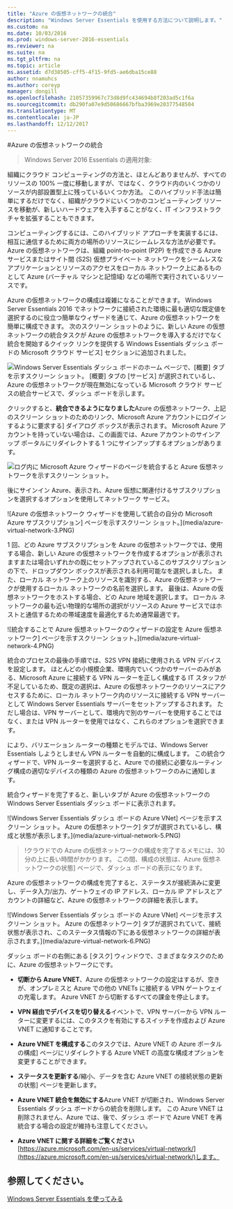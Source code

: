 ```yaml
---
title: "Azure の仮想ネットワークの統合"
description: "Windows Server Essentials を使用する方法について説明します。"
ms.custom: na
ms.date: 10/03/2016
ms.prod: windows-server-2016-essentials
ms.reviewer: na
ms.suite: na
ms.tgt_pltfrm: na
ms.topic: article
ms.assetid: d7d38505-cff5-4f15-9fd5-ae6dba15ce88
author: nnamuhcs
ms.author: coreyp
manager: dongill
ms.openlocfilehash: 21057359967c73d8d9fc434694b8f203ad5c1f6a
ms.sourcegitcommit: db290fa07e9d50686667bfba3969e20377548504
ms.translationtype: MT
ms.contentlocale: ja-JP
ms.lasthandoff: 12/12/2017
---
```

#<a name="azure-virtual-network-integration"></a>Azure の仮想ネットワークの統合

>Windows Server 2016 Essentials の適用対象:

組織にクラウド コンピューティングの方法と、ほとんどありませんが、すべてのリソースの 100% 一度に移動しますが、ではなく、クラウド内のいくつかのリソースが内部設置型上に残っているいくつか方法。 このハイブリッド手法は簡単にするだけでなく、組織がクラウドにいくつかのコンピューティング リソースを移動が、新しいハードウェアを入手することがなく、IT インフラストラクチャを拡張することもできます。

コンピューティングするには、このハイブリッド アプローチを実装するには、相互に通信するために両方の場所のリソースにシームレスな方法が必要です。 Azure の仮想ネットワークは、組織 point-to-point (P2P) を作成できる Azure サービスまたはサイト間 (S2S) 仮想プライベート ネットワークをシームレスなアプリケーションとリソースのアクセスをローカル ネットワーク上にあるものとして Azure (バーチャル マシンと記憶域) などの場所で実行されているリソースです。

Azure の仮想ネットワークの構成は複雑になることができます。 Windows Server Essentials 2016 でネットワークに接続された環境に最も適切な既定値を選択するのに役立つ簡単なウィザードを通じて、Azure の仮想ネットワークを簡単に構成できます。 次のスクリーン ショットのように、新しい Azure の仮想ネットワークの統合タスクが Azure の仮想ネットワークを導入するだけでなく統合を開始するクイック リンクを提供する Windows Essentials ダッシュ ボードの Microsoft クラウド サービス] セクションに追加されました。

![Windows Server Essentials ダッシュ ボードのホーム ページで、[概要] タブを示すスクリーン ショット。 [概要] タブの [サービス] が選択されているし、Azure の仮想ネットワークが現在無効になっている Microsoft クラウド サービスの統合サービスで、ダッシュ ボードを示します。](media/azure-virtual-network-1.PNG)

クリックすると、**統合できるようになりました**Azure の仮想ネットワーク、上記のスクリーン ショットのためのリンク、Microsoft Azure アカウントにログインするように要求する] ダイアログ ボックスが表示されます。 Microsoft Azure アカウントを持っていない場合は、この画面では、Azure アカウントのサインアップ ポータルにリダイレクトする 1 つにサインアップするオプションがあります。

![ログ内に Microsoft Azure ウィザードのページを統合すると Azure 仮想ネットワークを示すスクリーン ショット。](media/azure-virtual-network-2.PNG)

後にサインイン Azure、表示され、Azure 仮想に関連付けるサブスクリプションを選択するオプションを使用してネットワーク サービス。

![Azure の仮想ネットワーク ウィザードを使用して統合の自分の Microsoft Azure サブスクリプション] ページを示すスクリーン ショット。](media/azure-virtual-network-3.PNG)

1 回、どの Azure サブスクリプションを Azure の仮想ネットワークでは、使用する場合、新しい Azure の仮想ネットワークを作成するオプションが表示されますまたは場合いずれかの既にセットアップされているこのサブスクリプションの下で、ドロップダウン ボックスが表示される利用可能なを選択しました。 また、ローカル ネットワーク上のリソースを識別する、Azure の仮想ネットワークが使用するローカル ネットワークの名前を選択します。 最後は、Azure の仮想ネットワークをホストする場合、どの Azure 地域を選択します。 ローカル ネットワークの最も近い物理的な場所の選択がリソースの Azure サービスではホストと通信するための帯域速度を最適化するため通常最適です。

![統合することで Azure 仮想ネットワークのウィザードの設定を Azure 仮想ネットワーク] ページを示すスクリーン ショット。](media/azure-virtual-network-4.PNG)

統合のプロセスの最後の手順では、S2S VPN 接続に使用される VPN デバイスを設定します。 ほとんどの小規模企業、環境内でいくつかのサーバーのみがある、Microsoft Azure に接続する VPN ルーターを正しく構成する IT スタッフが不足しているため、既定の選択は、Azure の仮想ネットワークのリソースにアクセスするために、ローカル ネットワーク内のリソースに接続する VPN サーバーとして Windows Server Essentials サーバーをセットアップするされます。 ただし場合は、VPN サーバーとして、環境内で別のサーバーを使用することではなく、または VPN ルーターを使用ではなく、これらのオプションを選択できます。

により、バリエーション ルーターの種類とモデルでは、Windows Server Essentials しようとしません VPN ルーターを自動的に構成します。 この統合ウィザードで、VPN ルーターを選択すると、Azure での接続に必要なルーティング構成の適切なデバイスの種類の Azure の仮想ネットワークのみに通知します。

統合ウィザードを完了すると、新しいタブが Azure の仮想ネットワークの Windows Server Essentials ダッシュ ボードに表示されます。

![Windows Server Essentials ダッシュ ボードの Azure VNet] ページを示すスクリーン ショット。 Azure の仮想ネットワーク] タブが選択されているし、構成と状態が表示します。](media/azure-virtual-network-5.PNG)

>!クラウドでの Azure の仮想ネットワークの構成を完了するメモには、30 分の上に長い時間がかかります。 この間、構成の状態は、Azure 仮想ネットワークの状態] ページで、ダッシュ ボードの表示になります。

Azure の仮想ネットワークの構成を完了すると、ステータスが接続済みに変更し、データ入力/出力、ゲートウェイの IP アドレス、ローカル IP アドレスとアカウントの詳細など、Azure の仮想ネットワークの詳細を表示します。

![Windows Server Essentials ダッシュ ボードの Azure VNet] ページを示すスクリーン ショット。 Azure の仮想ネットワーク] タブが選択されていて、接続状態が表示され、このステータス情報の下にある仮想ネットワークの詳細が表示されます。](media/azure-virtual-network-6.PNG)

ダッシュ ボードの右側にある [タスク] ウィンドウで、さまざまなタスクのために、Azure の仮想ネットワークにです。

-   **切断から Azure VNET**、Azure の仮想ネットワークの設定はするが、空きが、オンプレミスと Azure での他の VNETs に接続する VPN ゲートウェイの充電します。 Azure VNET から切断するすべての課金を停止します。

-   **VPN 経由でデバイスを切り替える**イベントで、VPN サーバーから VPN ルーターに変更するには、このタスクを有効にするスイッチを作成および Azure VNET に通知することです。

-   **Azure VNET を構成する**このタスクでは、Azure VNET の Azure ポータルの構成] ページにリダイレクトする Azure VNET の高度な構成オプションを変更することができます。

-   **ステータスを更新する**/縮小、データを含む Azure VNET の接続状態の更新の状態] ページを更新します。

-   **Azure VNET 統合を無効にする**Azure VNET が切断され、Windows Server Essentials ダッシュ ボードからの統合を削除します。 この Azure VNET は削除されません、Azure では、後で、ダッシュ ボードで Azure VNET を再統合する場合の設定が維持も注意してください。

-   **Azure VNET に関する詳細をご覧ください**[https://azure.microsoft.com/en-us/services/virtual-network/](https://azure.microsoft.com/en-us/services/virtual-network/)します。

<a name="see-also"></a>参照してください。
--------
[Windows Server Essentials を使ってみる](get-started.md)
